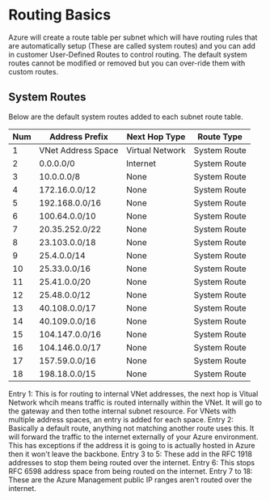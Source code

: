 # Routing Basics
Azure will create a route table per subnet which will have routing rules that are automatically setup (These are called system routes) and you can add in customer User-Defined Routes to control routing. The default system routes cannot be modified or removed but you can over-ride them with custom routes.

## System Routes
Below are the default system routes added to each subnet route table.

| Num | Address Prefix | Next Hop Type | Route Type |
|---|---|---|---|
| 1 | VNet Address Space | Virtual Network | System Route |
| 2 | 0.0.0.0/0 | Internet | System Route | 
| 3 | 10.0.0.0/8 | None | System Route |
| 4 | 172.16.0.0/12 | None | System Route |
| 5 | 192.168.0.0/16 | None | System Route |
| 6 | 100.64.0.0/10 | None | System Route |
| 7 | 20.35.252.0/22 | None | System Route |
| 8 | 23.103.0.0/18 | None | System Route |
| 9 | 25.4.0.0/14 | None | System Route |
| 10 | 25.33.0.0/16 | None | System Route |
| 11 | 25.41.0.0/20 | None | System Route |
| 12 | 25.48.0.0/12 | None | System Route |
| 13 | 40.108.0.0/17 | None | System Route |
| 14 | 40.109.0.0/16 | None | System Route |
| 15 | 104.147.0.0/16 | None | System Route |
| 16 | 104.146.0.0/17 | None | System Route |
| 17 | 157.59.0.0/16 | None | System Route |
| 18 | 198.18.0.0/15 | None | System Route |

Entry 1: This is for routing to internal VNet addresses, the next hop is Vitual Network whcih means traffic is routed internally within the VNet. It will go to the gateway and then tothe internal subnet resource.
For VNets with multiple address spaces, an entry is added for each space.
Entry 2: Basically a default route, anything not matching another route uses this. It will forward the traffic to the internet externally of your Azure environment.
This has exceptions if the address it is going to is actually hosted in Azure then it won't leave the backbone.
Entry 3 to 5: These add in the RFC 1918 addresses to stop them being routed over the internet.
Entry 6: This stops RFC 6598 address space from being routed on the internet.
Entry 7 to 18: These are the Azure Management public IP ranges aren't routed over the internet.
